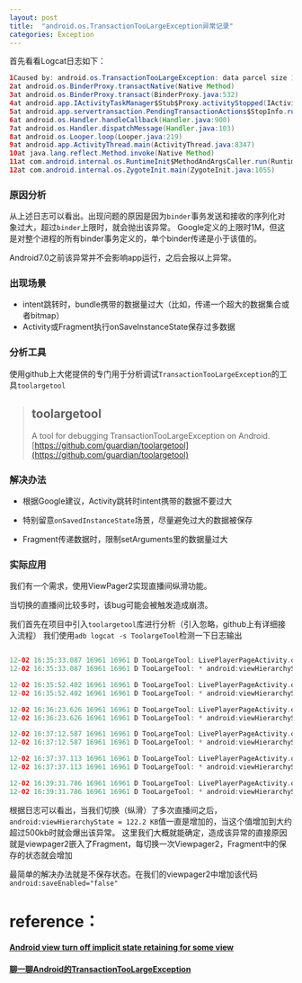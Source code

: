 ```yaml
---
layout: post
title:  "android.os.TransactionTooLargeException异常记录"
categories: Exception
---
```

首先看看Logcat日志如下：

```java
1Caused by: android.os.TransactionTooLargeException: data parcel size 1278400 bytes
2at android.os.BinderProxy.transactNative(Native Method)
3at android.os.BinderProxy.transact(BinderProxy.java:532)
4at android.app.IActivityTaskManager$Stub$Proxy.activityStopped(IActivityTaskManager.java:4561)
5at android.app.servertransaction.PendingTransactionActions$StopInfo.run(PendingTransactionActions.java:145)
6at android.os.Handler.handleCallback(Handler.java:900)
7at android.os.Handler.dispatchMessage(Handler.java:103)
8at android.os.Looper.loop(Looper.java:219)
9at android.app.ActivityThread.main(ActivityThread.java:8347)
10at java.lang.reflect.Method.invoke(Native Method)
11at com.android.internal.os.RuntimeInit$MethodAndArgsCaller.run(RuntimeInit.java:513)
12at com.android.internal.os.ZygoteInit.main(ZygoteInit.java:1055)
```
### 原因分析
从上述日志可以看出。出现问题的原因是因为`binder`事务发送和接收的序列化对象过大，超过`binder`上限时，就会抛出该异常。
Google定义的上限时1M，但这是对整个进程的所有binder事务定义的，单个binder传递是小于该值的。

Android7.0之前该异常并不会影响app运行，之后会报以上异常。

### 出现场景
* intent跳转时，bundle携带的数据量过大（比如，传递一个超大的数据集合或者bitmap）
* Activity或Fragment执行onSaveInstanceState保存过多数据
### 分析工具
使用github上大佬提供的专门用于分析调试`TransactionTooLargeException`的工具`toolargetool`

> ## toolargetool
> A tool for debugging TransactionTooLargeException on Android.
[https://github.com/guardian/toolargetool](https://github.com/guardian/toolargetool)



### 解决办法

* 根据Google建议，Activity跳转时intent携带的数据不要过大

* 特别留意`onSavedInstanceState`场景，尽量避免过大的数据被保存

* Fragment传递数据时，限制setArguments里的数据量过大

### 实际应用

我们有一个需求，使用ViewPager2实现直播间纵滑功能。

当切换的直播间比较多时，该bug可能会被触发造成崩溃。

我们首先在项目中引入`toolargetool`库进行分析（引入忽略，github上有详细接入流程）
我们使用`adb logcat -s ToolargeTool`检测一下日志输出
```kotlin

12-02 16:35:33.087 16961 16961 D TooLargeTool: LivePlayerPageActivity.onSaveInstanceState wrote: Bundle131394213 contains 5 keys and measures 19.0 KB when serialized as a Parcel
12-02 16:35:33.087 16961 16961 D TooLargeTool: * android:viewHierarchyState = 1.0 KB

12-02 16:35:52.402 16961 16961 D TooLargeTool: LivePlayerPageActivity.onSaveInstanceState wrote: Bundle140574781 contains 5 keys and measures 57.8 KB when serialized as a Parcel
12-02 16:35:52.402 16961 16961 D TooLargeTool: * android:viewHierarchyState = 14.2 KB

12-02 16:36:23.626 16961 16961 D TooLargeTool: LivePlayerPageActivity.onSaveInstanceState wrote: Bundle216803432 contains 5 keys and measures 83.2 KB when serialized as a Parcel
12-02 16:36:23.626 16961 16961 D TooLargeTool: * android:viewHierarchyState = 37.2 KB

12-02 16:37:12.587 16961 16961 D TooLargeTool: LivePlayerPageActivity.onSaveInstanceState wrote: Bundle91071570 contains 5 keys and measures 118.5 KB when serialized as a Parcel
12-02 16:37:12.587 16961 16961 D TooLargeTool: * android:viewHierarchyState = 76.1 KB

12-02 16:37:37.113 16961 16961 D TooLargeTool: LivePlayerPageActivity.onSaveInstanceState wrote: Bundle45092331 contains 5 keys and measures 166.8 KB when serialized as a Parcel
12-02 16:37:37.113 16961 16961 D TooLargeTool: * android:viewHierarchyState = 122.2 KB

12-02 16:39:31.786 16961 16961 D TooLargeTool: LivePlayerPageActivity.onSaveInstanceState wrote: Bundle267655365 contains 5 keys and measures 202.2 KB when serialized as a Parcel
12-02 16:39:31.786 16961 16961 D TooLargeTool: * android:viewHierarchyState = 159.7 KB

```
根据日志可以看出，当我们切换（纵滑）了多次直播间之后，` android:viewHierarchyState = 122.2 KB`值一直是增加的，当这个值增加到大约超过500kb时就会爆出该异常。
这里我们大概就能确定，造成该异常的直接原因就是viewpager2嵌入了Fragment，每切换一次Viewpager2，Fragment中的保存的状态就会增加

最简单的解决办法就是不保存状态。在我们的viewpager2中增加该代码`android:saveEnabled="false"`



# reference：
#### [Android view turn off implicit state retaining for some view](https://stackoverflow.com/questions/15527456/android-view-turn-off-implicit-state-retaining-for-some-view)

#### [聊一聊Android的TransactionTooLargeException](https://blog.csdn.net/hyhyl1990/article/details/95865278)